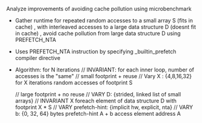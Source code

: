 Analyze improvements of avoiding cache pollution using microbenchmark

*  Gather runtime for repeated random accesses to a small array S (fits in cache) , 
	with interleaved accesses to a large data structure D (doesnt fit in cache) , 
	avoid cache pollution from large data structure D using PREFETCH_NTA

*  Uses PREFETCH_NTA instruction by specifying  _builtin_prefetch compiler directive 

*  Algorithm:
  for N iterations 
    // INVARIANT: for each inner loop, number of accesses is the "same"
    // small footprint + reuse 
    // Vary X : {4,8,16,32}
      for X iterations
           random accesses of footprint S

    // large footprint + no reuse 
    // VARY D: {strided, linked list of small arrays}
    // INVARIANT X
    foreach element of data structure D with footprint X * S
      // VARY prefetch-hint: {implicit hw, explicit, nta}
      // VARY b: {0, 32, 64} bytes
      prefetch-hint A + b
      access element address A




